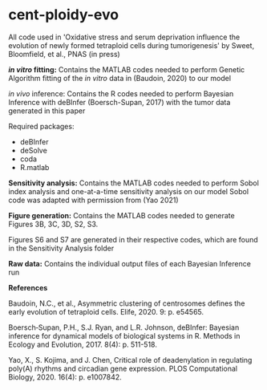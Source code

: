 # cent-ploidy-evo

All code used in 'Oxidative stress and serum deprivation influence the evolution of newly formed tetraploid cells during tumorigenesis' by Sweet, Bloomfield, et al., PNAS (in press)

**_in vitro_ fitting:**
Contains the MATLAB codes needed to perform Genetic Algorithm fitting of the _in vitro_ data in (Baudoin, 2020) to our model

_in vivo_ inference:
Contains the R codes needed to perform Bayesian Inference with deBInfer (Boersch-Supan, 2017) with the tumor data generated in this paper

Required packages:
- deBInfer
- deSolve
- coda
- R.matlab

**Sensitivity analysis:**
Contains the MATLAB codes needed to perform Sobol index analysis and one-at-a-time sensitivity analysis on our model
Sobol code was adapted with permission from (Yao 2021)

**Figure generation:**
Contains the MATLAB codes needed to generate Figures 3B, 3C, 3D, S2, S3.

Figures S6 and S7 are generated in their respective codes, which are found in the Sensitivity Analysis folder

**Raw data:**
Contains the individual output files of each Bayesian Inference run

**References**

Baudoin, N.C., et al., Asymmetric clustering of centrosomes defines the early evolution of tetraploid cells. Elife, 2020. 9: p. e54565.

Boersch‐Supan, P.H., S.J. Ryan, and L.R. Johnson, deBInfer: Bayesian inference for dynamical models of biological systems in R. Methods in Ecology and Evolution, 2017. 8(4): p. 511-518.

Yao, X., S. Kojima, and J. Chen, Critical role of deadenylation in regulating poly(A) rhythms and circadian gene expression. PLOS Computational Biology, 2020. 16(4): p. e1007842.
